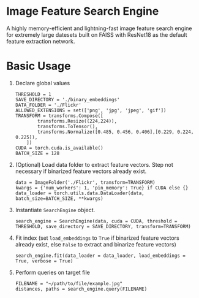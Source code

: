 # Image Feature Search Engine

A highly memory-efficient and lightning-fast image feature search engine for extremely large datesets built on FAISS with ResNet18 as the default feature extraction network.

# Basic Usage
1) Declare global values
    ```
    THRESHOLD = 1
    SAVE_DIRECTORY = './binary_embeddings'
    DATA_FOLDER = './Flickr'
    ALLOWED_EXTENSIONS = set(['png', 'jpg', 'jpeg', 'gif'])
    TRANSFORM = transforms.Compose([
            transforms.Resize((224,224)),
            transforms.ToTensor(),
            transforms.Normalize([0.485, 0.456, 0.406],[0.229, 0.224, 0.225]),
        ])
    CUDA = torch.cuda.is_available()
    BATCH_SIZE = 128
    ```

2) (Optional) Load data folder to extract feature vectors. Step not necessary if binarized feature vectors already exist.
    ```
    data = ImageFolder('./Flickr', transform=TRANSFORM)
    kwargs = {'num_workers': 1, 'pin_memory': True} if CUDA else {}
    data_loader = torch.utils.data.DataLoader(data, batch_size=BATCH_SIZE, **kwargs)
    ```

3) Instantiate `SearchEngine` object.
    ```
    search_engine = SearchEngine(data, cuda = CUDA, threshold = THRESHOLD, save_directory = SAVE_DIRECTORY, transform=TRANSFORM) 
    ```

4) Fit index (set `load_embeddings` to `True` if binarized feature vectors already exist, else `False` to extract and binarize feature vectors)

    ```
    search_engine.fit(data_loader = data_loader, load_embeddings = True, verbose = True)
    ```

5) Perform queries on target file
    ```
    FILENAME = "~/path/to/file/example.jpg"
    distances, paths = search_engine.query(FILENAME)
    ```
